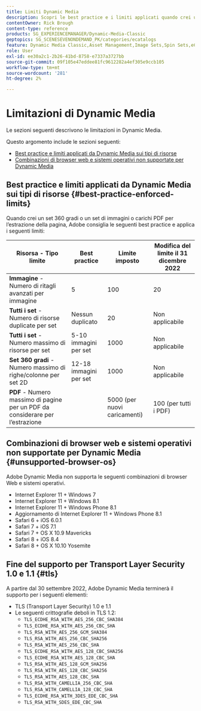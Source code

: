 ```yaml
---
title: Limiti Dynamic Media
description: Scopri le best practice e i limiti applicati quando crei un set di immagini o un set 360 gradi o carichi un PDF. Scopri anche le combinazioni non supportate di browser web e sistemi operativi per Dynamic Media.
contentOwner: Rick Brough
content-type: reference
products: SG_EXPERIENCEMANAGER/Dynamic-Media-Classic
geptopics: SG_SCENESEVENONDEMAND_PK/categories/ecatalogs
feature: Dynamic Media Classic,Asset Management,Image Sets,Spin Sets,eCatalog
role: User
exl-id: ee30a2c1-2b26-41bd-8758-e7337a3727bb
source-git-commit: 09f105e47eddee81fc9612282a4ef305e9ccb105
workflow-type: tm+mt
source-wordcount: '281'
ht-degree: 2%

---
```


# Limitazioni di Dynamic Media

Le sezioni seguenti descrivono le limitazioni in Dynamic Media.

Questo argomento include le sezioni seguenti:

* [Best practice e limiti applicati da Dynamic Media sui tipi di risorse](#best-practice-enforced-limits)
* [Combinazioni di browser web e sistemi operativi non supportate per Dynamic Media](#unsupported-browser-os)

## Best practice e limiti applicati da Dynamic Media sui tipi di risorse {#best-practice-enforced-limits}

Quando crei un set 360 gradi o un set di immagini o carichi PDF per l’estrazione della pagina, Adobe consiglia le seguenti best practice e applica i seguenti limiti:

| Risorsa - Tipo limite | Best practice | Limite imposto | Modifica del limite il 31 dicembre 2022 |
| --- | --- | --- | --- |
| **Immagine** - Numero di ritagli avanzati per immagine | 5 | 100 | 20 |
| **Tutti i set** - Numero di risorse duplicate per set | Nessun duplicato | 20 | Non applicabile |
| **Tutti i set** - Numero massimo di risorse per set | 5-10 immagini per set | 1000 | Non applicabile |
| **Set 360 gradi** - Numero massimo di righe/colonne per set 2D | 12-18 immagini per set | 1000 | Non applicabile |
| **PDF** - Numero massimo di pagine per un PDF da considerare per l’estrazione |  | 5000 (per nuovi caricamenti) | 100 (per tutti i PDF) |

<!-- See also [Dynamic Media limitations](/help/assets/limitations.md). -->

## Combinazioni di browser web e sistemi operativi non supportate per Dynamic Media {#unsupported-browser-os}

<!-- CQDOC-19433 -->

Adobe Dynamic Media non supporta le seguenti combinazioni di browser Web e sistemi operativi.

* Internet Explorer 11 + Windows 7
* Internet Explorer 11 + Windows 8.1
* Internet Explorer 11 + Windows Phone 8.1
* Aggiornamento di Internet Explorer 11 + Windows Phone 8.1
* Safari 6 + iOS 6.0.1
* Safari 7 + iOS 7.1
* Safari 7 + OS X 10.9 Mavericks
* Safari 8 + iOS 8.4
* Safari 8 + OS X 10.10 Yosemite

## Fine del supporto per Transport Layer Security 1.0 e 1.1 {#tls}

<!-- CQDOC-19433 -->

A partire dal 30 settembre 2022, Adobe Dynamic Media terminerà il supporto per i seguenti elementi:

* TLS (Transport Layer Security) 1.0 e 1.1
* Le seguenti crittografie deboli in TLS 1.2:
   * `TLS_ECDHE_RSA_WITH_AES_256_CBC_SHA384`
   * `TLS_ECDHE_RSA_WITH_AES_256_CBC_SHA`
   * `TLS_RSA_WITH_AES_256_GCM_SHA384`
   * `TLS_RSA_WITH_AES_256_CBC_SHA256`
   * `TLS_RSA_WITH_AES_256_CBC_SHA`
   * `TLS_ECDHE_RSA_WITH_AES_128_CBC_SHA256`
   * `TLS_ECDHE_RSA_WITH_AES_128_CBC_SHA`
   * `TLS_RSA_WITH_AES_128_GCM_SHA256`
   * `TLS_RSA_WITH_AES_128_CBC_SHA256`
   * `TLS_RSA_WITH_AES_128_CBC_SHA`
   * `TLS_RSA_WITH_CAMELLIA_256_CBC_SHA`
   * `TLS_RSA_WITH_CAMELLIA_128_CBC_SHA`
   * `TLS_ECDHE_RSA_WITH_3DES_EDE_CBC_SHA`
   * `TLS_RSA_WITH_SDES_EDE_CBC_SHA`

